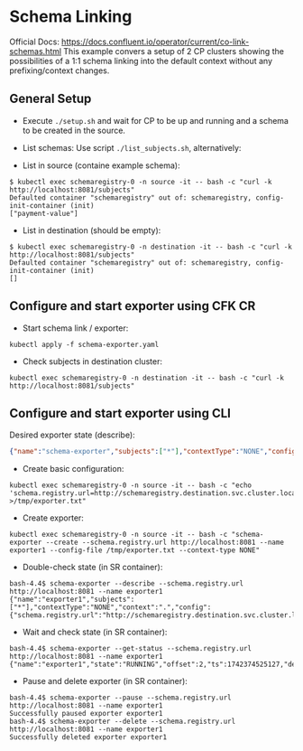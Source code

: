 # Schema Linking
Official Docs: https://docs.confluent.io/operator/current/co-link-schemas.html
This example convers a setup of 2 CP clusters showing the possibilities of a 1:1 schema linking into the default context without any prefixing/context changes.

## General Setup
* Execute `./setup.sh` and wait for CP to be up and running and a schema to be created in the source.

* List schemas:
Use script `./list_subjects.sh`, alternatively:

* List in source (containe example schema):
```shell
$ kubectl exec schemaregistry-0 -n source -it -- bash -c "curl -k http://localhost:8081/subjects"
Defaulted container "schemaregistry" out of: schemaregistry, config-init-container (init)
["payment-value"]
````
* List in destination (should be empty):
```shell
$ kubectl exec schemaregistry-0 -n destination -it -- bash -c "curl -k http://localhost:8081/subjects"
Defaulted container "schemaregistry" out of: schemaregistry, config-init-container (init)
[]
```

## Configure and start exporter using CFK CR
* Start schema link / exporter:
```shell
kubectl apply -f schema-exporter.yaml
```

* Check subjects in destination cluster:
```shell
kubectl exec schemaregistry-0 -n destination -it -- bash -c "curl -k http://localhost:8081/subjects"
```

## Configure and start exporter using CLI
Desired exporter state (describe):
```json
{"name":"schema-exporter","subjects":["*"],"contextType":"NONE","config":{"schema.registry.url":"http://schemaregistry.destination.svc.cluster.local:8081"}}
```

* Create basic configuration:
```shell
kubectl exec schemaregistry-0 -n source -it -- bash -c "echo 'schema.registry.url=http://schemaregistry.destination.svc.cluster.local:8081' >/tmp/exporter.txt"
```

* Create exporter:
```shell
kubectl exec schemaregistry-0 -n source -it -- bash -c "schema-exporter --create --schema.registry.url http://localhost:8081 --name exporter1 --config-file /tmp/exporter.txt --context-type NONE"
```

* Double-check state (in SR container):
```shell
bash-4.4$ schema-exporter --describe --schema.registry.url http://localhost:8081 --name exporter1
{"name":"exporter1","subjects":["*"],"contextType":"NONE","context":".","config":{"schema.registry.url":"http://schemaregistry.destination.svc.cluster.local:8081"}}
```

* Wait and check state (in SR container):
```shell
bash-4.4$ schema-exporter --get-status --schema.registry.url http://localhost:8081 --name exporter1
{"name":"exporter1","state":"RUNNING","offset":2,"ts":1742374525127,"deksOffset":-1,"deksTs":0}
```

* Pause and delete exporter (in SR container):
```shell
bash-4.4$ schema-exporter --pause --schema.registry.url http://localhost:8081 --name exporter1
Successfully paused exporter exporter1
bash-4.4$ schema-exporter --delete --schema.registry.url http://localhost:8081 --name exporter1
Successfully deleted exporter exporter1
```
